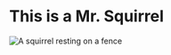# This is a Mr. Squirrel
![A squirrel resting on a fence](http://imagebank.biz/wp-content/uploads/2014/09/184958.jpg)

